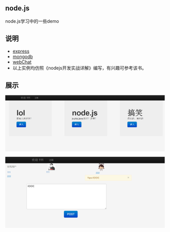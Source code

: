 ## node.js
node.js学习中的一些demo

## 说明
*  [express](https://github.com/gglinux/node.js/blob/master/express) 
*  [mongodb](https://github.com/gglinux/node.js/tree/master/mongodb)
*  [webChat](https://github.com/gglinux/node.js/tree/master/webChat)
*  以上实例均仿照《nodejs开发实战详解》编写，有兴趣可参考该书。


## 展示
![index](https://github.com/gglinux/node.js/blob/master/webChat/static/image/index.png)


![main](https://github.com/gglinux/node.js/blob/master/webChat/static/image/main.png)